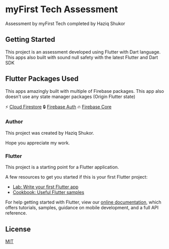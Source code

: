 # myFirst Tech Assessment

Assessment by myFirst Tech completed by Haziq Shukor

## Getting Started

This project is an assessment developed using Flutter with Dart language. This apps also built with sound null safety with the latest Flutter and Dart SDK

## Flutter Packages Used

This apps amazingly built with multiple of Firebase packages. This app also doesn't use any state manager packages (Origin Flutter state)

⚡ [Cloud Firestore](https://pub.dev/packages/cloud_firestore)
🔒 [Firebase Auth](https://pub.dev/packages/firebase_auth)
🔥 [Firebase Core](https://pub.dev/packages/firebase_core)

### Author

This project was created by Haziq Shukor.

Hope you appreciate my work.

### Flutter
This project is a starting point for a Flutter application.

A few resources to get you started if this is your first Flutter project:

- [Lab: Write your first Flutter app](https://flutter.dev/docs/get-started/codelab)
- [Cookbook: Useful Flutter samples](https://flutter.dev/docs/cookbook)

For help getting started with Flutter, view our
[online documentation](https://flutter.dev/docs), which offers tutorials,
samples, guidance on mobile development, and a full API reference.


## License
[MIT](https://choosealicense.com/licenses/mit/)